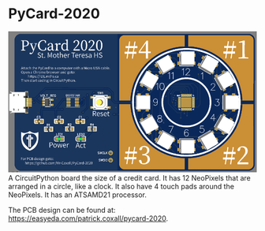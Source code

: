 # PyCard-2020

![PyCard_Image](PyCard-2020.png)
A CircuitPython board the size of a credit card.
It has 12 NeoPixels that are arranged in a circle, like a clock.
It also have 4 touch pads around the NeoPixels.
It has an ATSAMD21 processor.

The PCB design can be found at: https://easyeda.com/patrick.coxall/pycard-2020.

